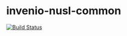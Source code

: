 # invenio-nusl-common

[![Build Status](https://travis-ci.org/Narodni-repozitar/invenio-nusl-common.svg?branch=master)](https://travis-ci.org/Narodni-repozitar/invenio-nusl-common)
